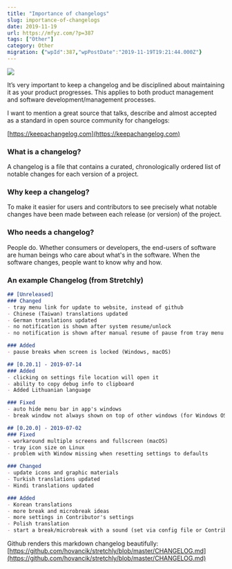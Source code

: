 ```yaml
---
title: "Importance of changelogs"
slug: importance-of-changelogs
date: 2019-11-19
url: https://mfyz.com/?p=387
tags: ["Other"]
category: Other
migration: {"wpId":387,"wpPostDate":"2019-11-19T19:21:44.000Z"}
---
```


![](/images/archive/en/2019/11/ross-findon-mG28olYFgHI-unsplash.jpg)

It’s very important to keep a changelog and be disciplined about maintaining it as your product progresses. This applies to both product management and software development/management processes.  
  
I want to mention a great source that talks, describe and almost accepted as a standard in open source community for changelogs:  
  
[https://keepachangelog.com](https://keepachangelog.com)  

### What is a changelog?

A changelog is a file that contains a curated, chronologically ordered list of notable changes for each version of a project.  

### Why keep a changelog?

To make it easier for users and contributors to see precisely what notable changes have been made between each release (or version) of the project.  

### Who needs a changelog?

People do. Whether consumers or developers, the end-users of software are human beings who care about what's in the software. When the software changes, people want to know why and how.  

### An example Changelog (from Stretchly)

```markdown
## [Unreleased]
### Changed
- tray menu link for update to website, instead of github
- Chinese (Taiwan) translations updated
- German translations updated
- no notification is shown after system resume/unlock
- no notification is shown after manual resume of pause from tray menu

### Added
- pause breaks when screen is locked (Windows, macOS)

## [0.20.1] - 2019-07-14
### Added
- clicking on settings file location will open it
- ability to copy debug info to clipboard
- Added Lithuanian language

### Fixed
- auto hide menu bar in app's windows
- break window not always shown on top of other windows (for Windows OS)

## [0.20.0] - 2019-07-02
### Fixed
- workaround multiple screens and fullscreen (macOS)
- tray icon size on Linux
- problem with Window missing when resetting settings to defaults

### Changed
- update icons and graphic materials
- Turkish translations updated
- Hindi translations updated

### Added
- Korean translations
- more break and microbreak ideas
- more settings in Contributor's settings
- Polish translation
- start a break/microbreak with a sound (set via config file or Contributor's settings)
```

Github renders this markdown changelog beautifully: [https://github.com/hovancik/stretchly/blob/master/CHANGELOG.md](https://github.com/hovancik/stretchly/blob/master/CHANGELOG.md)